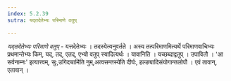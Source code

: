 ```yaml
---
index: 5.2.39
sutra: यद्तदेतेभ्यः परिमाणे वतुप्

---
```

_यद्तदेतेभ्यः परिमाणे वतुप्_ - यत्तदेतेभ्यः । तदस्येत्यनुवर्तते । अस्य तत्परिमाणमित्यर्थे परिमाणवाचिभ्यः प्रथमान्तेभ्यः किम्, यद्, तद्, एतद्, एभ्यो वतुप् स्यादित्यर्थः । यावानिति । यच्छब्दाद्वतुप् । उपावितौ । 'आ सर्वनाम्नः' इत्यात्त्वम्, सुः,उगिदचामि॑ति नुम्,अत्वसन्तस्ये॑ति दीर्घः, हल्ङ्यादिसंयोगान्तलोपौ । एवं तावान्, एतावान् ।